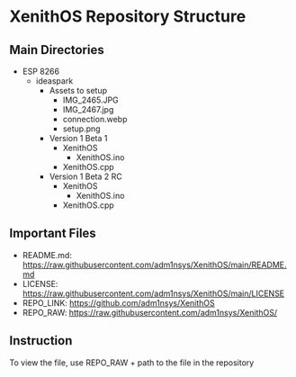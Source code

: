 # XenithOS Repository Structure

## Main Directories
- ESP 8266
	- ideaspark
		- Assets to setup
			- IMG_2465.JPG
			- IMG_2467.jpg
			- connection.webp
			- setup.png
		- Version 1 Beta 1
			- XenithOS 
				- XenithOS.ino
			- XenithOS.cpp
		- Version 1 Beta 2 RC
			- XenithOS 
				- XenithOS.ino
			- XenithOS.cpp

## Important Files
- README.md: https://raw.githubusercontent.com/adm1nsys/XenithOS/main/README.md
- LICENSE: https://raw.githubusercontent.com/adm1nsys/XenithOS/main/LICENSE
- REPO_LINK: https://github.com/adm1nsys/XenithOS
- REPO_RAW: https://raw.githubusercontent.com/adm1nsys/XenithOS/

## Instruction
To view the file, use REPO_RAW + path to the file in the repository